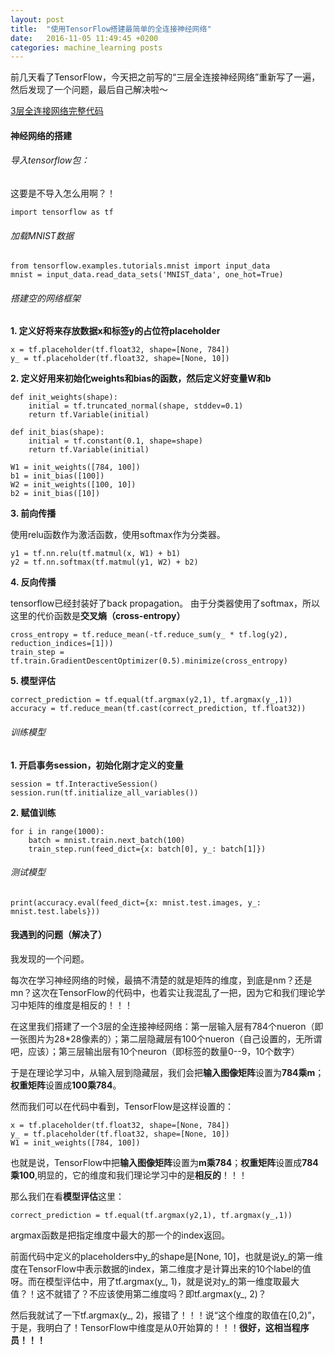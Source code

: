 ```yaml
---
layout: post
title:  "使用TensorFlow搭建最简单的全连接神经网络"
date:   2016-11-05 11:49:45 +0200
categories: machine_learning posts
---
```


前几天看了TensorFlow，今天把之前写的“三层全连接神经网络”重新写了一遍，然后发现了一个问题，最后自己解决啦～  

[3层全连接网络完整代码][]

[3层全连接网络完整代码]: https://github.com/ShengleiH/machine_learning/blob/master/tensorflow/tutorials/naiveNN.py


#### 神经网络的搭建

###### 导入tensorflow包：
这要是不导入怎么用啊？！

```
import tensorflow as tf
```

###### 加载MNIST数据

```
from tensorflow.examples.tutorials.mnist import input_data
mnist = input_data.read_data_sets('MNIST_data', one_hot=True)
```

###### 搭建空的网络框架

**1. 定义好将来存放数据x和标签y的占位符placeholder**

```
x = tf.placeholder(tf.float32, shape=[None, 784])
y_ = tf.placeholder(tf.float32, shape=[None, 10])
```

**2. 定义好用来初始化weights和bias的函数，然后定义好变量W和b**

```
def init_weights(shape):
    initial = tf.truncated_normal(shape, stddev=0.1)
    return tf.Variable(initial)

def init_bias(shape):
    initial = tf.constant(0.1, shape=shape)
    return tf.Variable(initial)

W1 = init_weights([784, 100])
b1 = init_bias([100])
W2 = init_weights([100, 10])
b2 = init_bias([10])
```

**3. 前向传播**

使用relu函数作为激活函数，使用softmax作为分类器。

```
y1 = tf.nn.relu(tf.matmul(x, W1) + b1)
y2 = tf.nn.softmax(tf.matmul(y1, W2) + b2)
```

**4. 反向传播**

tensorflow已经封装好了back propagation。
由于分类器使用了softmax，所以这里的代价函数是**交叉熵（cross-entropy）**

```
cross_entropy = tf.reduce_mean(-tf.reduce_sum(y_ * tf.log(y2), reduction_indices=[1]))
train_step = tf.train.GradientDescentOptimizer(0.5).minimize(cross_entropy)
```

**5. 模型评估**

```
correct_prediction = tf.equal(tf.argmax(y2,1), tf.argmax(y_,1))
accuracy = tf.reduce_mean(tf.cast(correct_prediction, tf.float32))
```

###### 训练模型

**1. 开启事务session，初始化刚才定义的变量**

```
session = tf.InteractiveSession()
session.run(tf.initialize_all_variables())
```

**2. 赋值训练**

```
for i in range(1000):
    batch = mnist.train.next_batch(100)
    train_step.run(feed_dict={x: batch[0], y_: batch[1]})
```

###### 测试模型

```
print(accuracy.eval(feed_dict={x: mnist.test.images, y_: mnist.test.labels}))
```

#### 我遇到的问题（解决了）

我发现的一个问题。

每次在学习神经网络的时候，最搞不清楚的就是矩阵的维度，到底是nm？还是mn？这次在TensorFlow的代码中，也着实让我混乱了一把，因为它和我们理论学习中矩阵的维度是相反的！！！

在这里我们搭建了一个3层的全连接神经网络：第一层输入层有784个nueron（即一张图片为28*28像素的）；第二层隐藏层有100个nueron（自己设置的，无所谓吧，应该）；第三层输出层有10个neuron（即标签的数量0--9，10个数字）

于是在理论学习中，从输入层到隐藏层，我们会把**输入图像矩阵**设置为**784乘m**；**权重矩阵**设置成**100乘784**。

然而我们可以在代码中看到，TensorFlow是这样设置的：

```
x = tf.placeholder(tf.float32, shape=[None, 784])
y_ = tf.placeholder(tf.float32, shape=[None, 10])
W1 = init_weights([784, 100])
```

也就是说，TensorFlow中把**输入图像矩阵**设置为**m乘784**；**权重矩阵**设置成**784乘100**,明显的，它的维度和我们理论学习中的是**相反的**！！！


那么我们在看**模型评估**这里：

```
correct_prediction = tf.equal(tf.argmax(y2,1), tf.argmax(y_,1))
```

argmax函数是把指定维度中最大的那一个的index返回。

前面代码中定义的placeholders中y\_的shape是[None, 10]，也就是说y\_的第一维度在TensorFlow中表示数据的index，第二维度才是计算出来的10个label的值呀。而在模型评估中，用了tf.argmax(y\_, 1)，就是说对y_的第一维度取最大值？！这不就错了？不应该使用第二维度吗？即tf.argmax(y\_, 2)？

然后我就试了一下tf.argmax(y\_, 2)，报错了！！！说“这个维度的取值在[0,2)”，于是，我明白了！TensorFlow中维度是从0开始算的！！！**很好，这相当程序员！！！**
